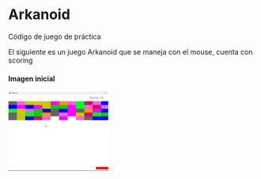 <h1>Arkanoid</h1>
<p>Código de juego de práctica</p>
<p>El siguiente es un juego Arkanoid que se maneja con el mouse, cuenta con scoring</p>
<h4>Imagen inicial</h4>
<img src="example.png" width="40%">
